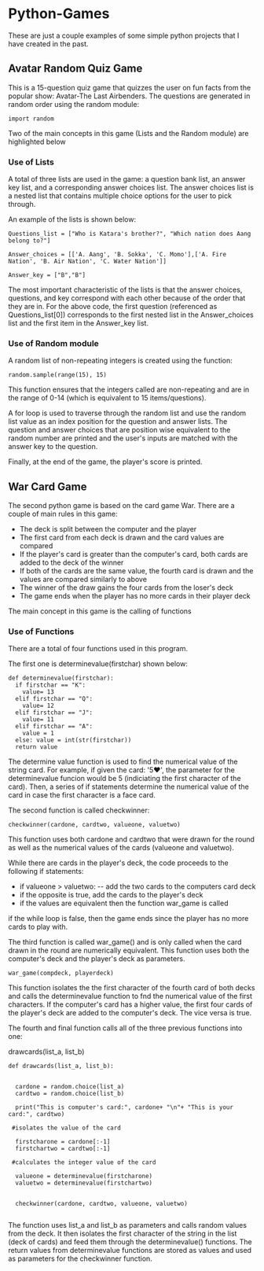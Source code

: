 # Python-Games

These are just a couple examples of some simple python projects that I have created in the past. 

## Avatar Random Quiz Game 

This is a 15-question quiz game that quizzes the user on fun facts from the popular show: Avatar-The Last Airbenders. The questions are generated in random order using the random module: 

```
import random 

```
Two of the main concepts in this game (Lists and the Random module) are highlighted below 

### Use of Lists 

A total of three lists are used in the game: a question bank list, an answer key list, and a corresponding answer choices list. The answer choices list is a nested list that contains multiple choice options for the user to pick through. 

An example of the lists is shown below: 

```
Questions_list = ["Who is Katara's brother?", "Which nation does Aang belong to?"] 

Answer_choices = [['A. Aang', 'B. Sokka', 'C. Momo'],['A. Fire Nation', 'B. Air Nation', 'C. Water Nation']]

Answer_key = ["B","B"] 

```
The most important characteristic of the lists is that the answer choices, questions, and key correspond with each other because of the order that they are in. For the above code, the first question (referenced as Questions_list[0]) corresponds to the first nested list in the Answer_choices list and the first item in the Answer_key list. 

### Use of Random module 

A random list of non-repeating integers is created using the function: 

```
random.sample(range(15), 15) 
```

This function ensures that the integers called are non-repeating and are in the range of 0-14 (which is equivalent to 15 items/questions). 

A for loop is used to traverse through the random list and use the random list value as an index position for the question and answer lists. The question and answer choices that are position wise equivalent to the random number are printed and the user's inputs are matched with the answer key to the question. 

Finally, at the end of the game, the player's score is printed. 


## War Card Game

The second python game is based on the card game War. There are a couple of main rules in this game: 

- The deck is split between the computer and the player 
- The first card from each deck is drawn and the card values are compared 
- If the player's card is greater than the computer's card, both cards are added to the deck of the winner 
- If both of the cards are the same value, the fourth card is drawn and the values are compared similarly to above 
- The winner of the draw gains the four cards from the loser's deck 
- The game ends when the player has no more cards in their player deck 

The main concept in this game is the calling of functions

### Use of Functions 

There are a total of four functions used in this program. 

The first one is determinevalue(firstchar) shown below: 

```
def determinevalue(firstchar):
  if firstchar == "K":
    value= 13
  elif firstchar == "Q":
    value= 12
  elif firstchar == "J":
    value= 11
  elif firstchar == "A":
    value = 1
  else: value = int(str(firstchar))
  return value
```

The determine value function is used to find the numerical value of the string card. For example, if given the card: '5♥', the parameter for the determinevalue funcion would be 5 (indiciating the first character of the card). Then, a series of if statements determine the numerical value of the card in case the first character is a face card. 

The second function is called checkwinner: 

```
checkwinner(cardone, cardtwo, valueone, valuetwo) 

```

This function uses both cardone and cardtwo that were drawn for the round as well as the numerical values of the cards (valueone and valuetwo). 

While there are cards in the player's deck, the code proceeds to the following if statements: 

- if valueone > valuetwo: 
-- add the two cards to the computers card deck 
- if the opposite is true, add the cards to the player's deck 
- if the values are equivalent then the function war_game is called 


if the while loop is false, then the game ends since the player has no more cards to play with. 

The third function is called war_game() and is only called when the card drawn in the round are numerically equivalent. This function uses both the computer's deck and the player's deck as parameters. 

```
war_game(compdeck, playerdeck) 

```
This function isolates the the first character of the fourth card of both decks and calls the determinevalue function to fnd the numerical value of the first characters. If the computer's card has a higher value, the first four cards of the player's deck are added to the computer's deck. The vice versa is true. 


The fourth and final function calls all of the three previous functions into one: 

drawcards(list_a, list_b) 

```
def drawcards(list_a, list_b):
  
 
  cardone = random.choice(list_a)
  cardtwo = random.choice(list_b)

  print("This is computer's card:", cardone+ "\n"+ "This is your card:", cardtwo)
 
 #isolates the value of the card 

  firstcharone = cardone[:-1] 
  firstchartwo = cardtwo[:-1]
  
 #calculates the integer value of the card 

  valueone = determinevalue(firstcharone)
  valuetwo = determinevalue(firstchartwo) 
  

  checkwinner(cardone, cardtwo, valueone, valuetwo)
  
 ```
The function uses list_a and list_b as parameters and calls random values from the deck. It then isolates the first character of the string in the list (deck of cards) and feed them through the determinevalue() functions. The return values from determinevalue functions are stored as values and used as parameters for the checkwinner function. 
